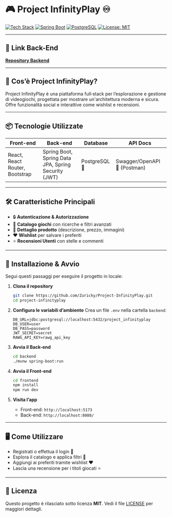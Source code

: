 # 🎮 Project InfinityPlay ♾️

[![Tech Stack](https://img.shields.io/badge/React-19.1.0-blue?logo=react\&logoColor=white)](https://reactjs.org/) [![Spring Boot](https://img.shields.io/badge/Spring--Boot-3.4.5-green?logo=spring\&logoColor=white)](https://spring.io/projects/spring-boot) [![PostgreSQL](https://img.shields.io/badge/PostgreSQL-13-316192?logo=postgresql\&logoColor=white)](https://www.postgresql.org/) [![License: MIT](https://img.shields.io/badge/License-MIT-yellow.svg)](LICENSE)

---

## 🔗 Link Back-End

**[Repository Backend](https://github.com/Zuricky/Project-InfinityPlay-B)**

---

## 📖 Cos’è Project InfinityPlay?

Project InfinityPlay è una piattaforma full‑stack per l’esplorazione e gestione di videogiochi, progettata per mostrare un'architettura moderna e sicura.  
Offre funzionalità social e interattive come wishlist e recensioni.

---

## 📦 Tecnologie Utilizzate

| Front-end                      | Back-end                                            | Database      | API Docs                     |
| ------------------------------ | --------------------------------------------------- | ------------- | ---------------------------- |
| React, React Router, Bootstrap | Spring Boot, Spring Data JPA, Spring Security (JWT) | PostgreSQL 🐘 | Swagger/OpenAPI 📝 (Postman)|

---

## 🛠️ Caratteristiche Principali

* 🔒 **Autenticazione & Autorizzazione**
* 📂 **Catalogo giochi** con ricerche e filtri avanzati
* 📑 **Dettaglio prodotto** (descrizione, prezzo, immagini)
* ❤️ **Wishlist** per salvare i preferiti
* ⭐ **Recensioni Utenti** con stelle e commenti

---

## 🚀 Installazione & Avvio

Segui questi passaggi per eseguire il progetto in locale:

1. **Clona il repository**

   ```bash
   git clone https://github.com/Zuricky/Project-InfinityPlay.git
   cd project-infinityplay
   ```

2. **Configura le variabili d’ambiente**
   Crea un file `.env` nella cartella `backend`:

   ```env
   DB_URL=jdbc:postgresql://localhost:5432/project_infinityplay
   DB_USER=user
   DB_PASS=password
   JWT_SECRET=secret
   RAWG_API_KEY=rawg_api_key
   ```

3. **Avvia il Back-end**

   ```bash
   cd backend
   ./mvnw spring-boot:run
   ```

4. **Avvia il Front-end**

   ```bash
   cd frontend
   npm install
   npm run dev
   ```

5. **Visita l’app**

   * Front-end: `http://localhost:5173`
   * Back-end: `http://localhost:8080/`

---

## 🖥️ Come Utilizzare

* Registrati o effettua il login 🔑
* Esplora il catalogo e applica filtri 🎲
* Aggiungi ai preferiti tramite wishlist ❤️
* Lascia una recensione per i titoli giocati ⭐

---

## 📄 Licenza

Questo progetto è rilasciato sotto licenza **MIT**. Vedi il file [LICENSE](LICENSE) per maggiori dettagli.
